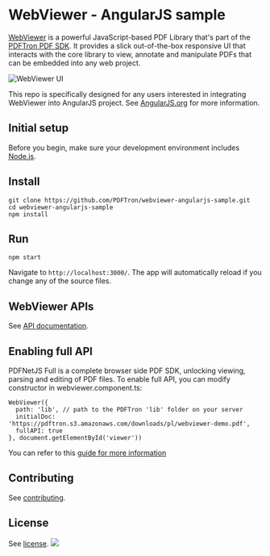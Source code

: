# WebViewer - AngularJS sample

[WebViewer](https://www.pdftron.com/webviewer) is a powerful JavaScript-based PDF Library that's part of the [PDFTron PDF SDK](https://www.pdftron.com). It provides a slick out-of-the-box responsive UI that interacts with the core library to view, annotate and manipulate PDFs that can be embedded into any web project.

![WebViewer UI](https://www.pdftron.com/downloads/pl/webviewer-ui.png)

This repo is specifically designed for any users interested in integrating WebViewer into AngularJS project. See [AngularJS.org](https://angularjs.org) for more information.

## Initial setup

Before you begin, make sure your development environment includes [Node.js](https://nodejs.org/en/).

## Install

```
git clone https://github.com/PDFTron/webviewer-angularjs-sample.git
cd webviewer-angularjs-sample
npm install
```

## Run

```
npm start
```

Navigate to `http://localhost:3000/`. The app will automatically reload if you change any of the source files.

## WebViewer APIs

See [API documentation](https://www.pdftron.com/documentation/web/guides/ui/apis).

## Enabling full API

PDFNetJS Full is a complete browser side PDF SDK, unlocking viewing, parsing and editing of PDF files. To enable full API, you can modify constructor in webviewer.component.ts:

```
WebViewer({
  path: 'lib', // path to the PDFTron 'lib' folder on your server
  initialDoc: 'https://pdftron.s3.amazonaws.com/downloads/pl/webviewer-demo.pdf',
  fullAPI: true
}, document.getElementById('viewer'))
```

You can refer to this [guide for more information](https://www.pdftron.com/documentation/web/guides/full-api)

## Contributing

See [contributing](./CONTRIBUTING.md).

## License

See [license](./LICENSE).
![](https://onepixel.pdftron.com/webviewer-angularjs-sample)
